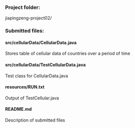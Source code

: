 ### Project folder:
jiapingzeng-project02/

### Submitted files:

#### src/cellularData/CellularData.java
Stores table of cellular data of countries over a period of time

#### src/cellularData/TestCellularData.java
Test class for CellularData.java

#### resources/RUN.txt
Output of TestCellular.java

#### README.md
Description of submitted files